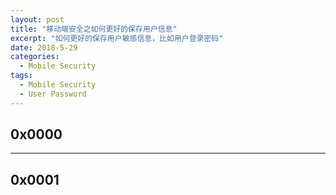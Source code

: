 ```yaml
---
layout: post
title: "移动端安全之如何更好的保存用户信息"
excerpt: "如何更好的保存用户敏感信息，比如用户登录密码"
date: 2018-5-29
categories:
  - Mobile Security
tags:
  - Mobile Security
  - User Password 
---
```


## 0x0000 



-------------------

## 0x0001



